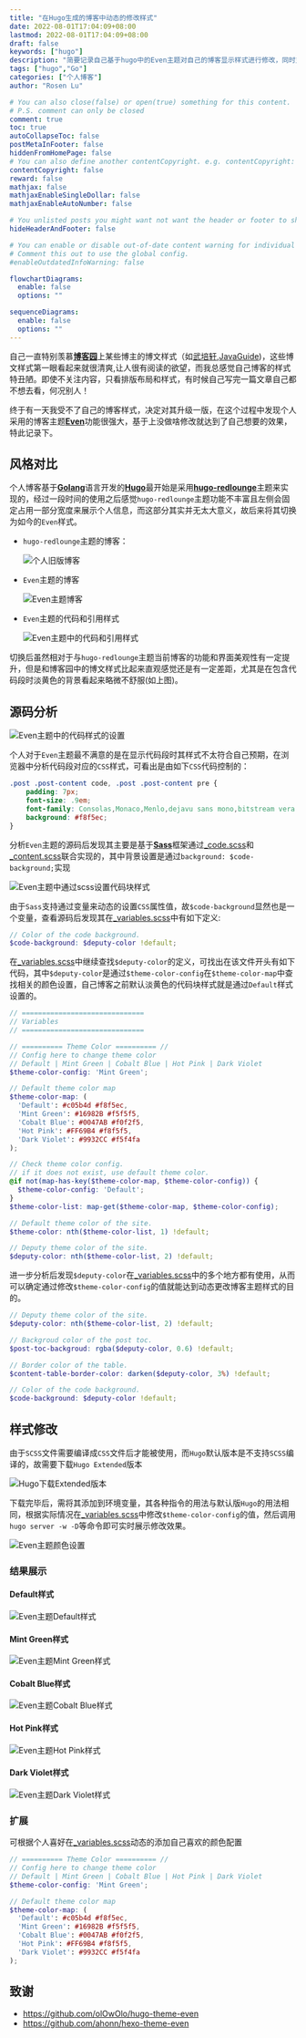 ```yaml
---
title: "在Hugo生成的博客中动态的修改样式"
date: 2022-08-01T17:04:09+08:00
lastmod: 2022-08-01T17:04:09+08:00
draft: false
keywords: ["hugo"]
description: "简要记录自己基于hugo中的Even主题对自己的博客显示样式进行修改，同时支持动态切换皮肤"
tags: ["hugo","Go"]
categories: ["个人博客"]
author: "Rosen Lu"

# You can also close(false) or open(true) something for this content.
# P.S. comment can only be closed
comment: true
toc: true
autoCollapseToc: false
postMetaInFooter: false
hiddenFromHomePage: false
# You can also define another contentCopyright. e.g. contentCopyright: "This is another copyright."
contentCopyright: false
reward: false
mathjax: false
mathjaxEnableSingleDollar: false
mathjaxEnableAutoNumber: false

# You unlisted posts you might want not want the header or footer to show
hideHeaderAndFooter: false

# You can enable or disable out-of-date content warning for individual post.
# Comment this out to use the global config.
#enableOutdatedInfoWarning: false

flowchartDiagrams:
  enable: false
  options: ""

sequenceDiagrams: 
  enable: false
  options: ""
---
```


自己一直特别羡慕[**博客园**](https://www.cnblogs.com)上某些博主的博文样式（如[武培轩](https://www.cnblogs.com/wupeixuan/p/13450815.html),[JavaGuide](https://www.cnblogs.com/javaguide/p/16385150.html))，这些博文样式第一眼看起来就很清爽,让人很有阅读的欲望，而我总感觉自己博客的样式特丑陋。即使不关注内容，只看排版布局和样式，有时候自己写完一篇文章自己都不想去看，何况别人！



终于有一天我受不了自己的博客样式，决定对其升级一版，在这个过程中发现个人采用的博客主题[**Even**](https://github.com/olOwOlo/hugo-theme-even)功能很强大，基于上没做啥修改就达到了自己想要的效果，特此记录下。

<!--more-->

## 风格对比

个人博客基于[**Golang**](https://go.dev/)语言开发的[**Hugo**](https://gohugo.io/)最开始是采用[**hugo-redlounge**](https://github.com/tmaiaroto/hugo-redlounge/)主题来实现的，经过一段时间的使用之后感觉`hugo-redlounge`主题功能不丰富且左侧会固定占用一部分宽度来展示个人信息，而这部分其实并无太大意义，故后来将其切换为如今的`Even`样式。

* `hugo-redlounge`主题的博客：

  ![个人旧版博客](/blog_img/hugo/change-hugo-style-in-even-theme/personal_blog_old_style.png "个人旧版博客") 

* `Even`主题的博客

  ![Even主题博客](/blog_img/hugo/change-hugo-style-in-even-theme/personal_blog_even_style.png "Even主题博客") 

* `Even`主题的代码和引用样式

  ![Even主题中的代码和引用样式](/blog_img/hugo/change-hugo-style-in-even-theme/code-blockquote-style-in-even-theme.png "Even主题中的代码和引用样式") 

切换后虽然相对于与`hugo-redlounge`主题当前博客的功能和界面美观性有一定提升，但是和博客园中的博文样式比起来直观感觉还是有一定差距，尤其是在包含代码段时淡黄色的背景看起来略微不舒服(如上图)。

## 源码分析

![Even主题中的代码样式的设置](/blog_img/hugo/change-hugo-style-in-even-theme/even-theme-code-style-css-code.png "Even主题中的代码样式的设置") 

个人对于`Even`主题最不满意的是在显示代码段时其样式不太符合自己预期，在浏览器中分析代码段对应的`CSS`样式，可看出是由如下`CSS`代码控制的：

```css
.post .post-content code, .post .post-content pre {
    padding: 7px;
    font-size: .9em;
    font-family: Consolas,Monaco,Menlo,dejavu sans mono,bitstream vera sans mono,courier new,monospace;
    background: #f8f5ec;
}
```

分析`Even`主题的源码后发现其主要是基于[**Sass**](https://sass-lang.com/)框架通过[_code.scss](https://github.com/lucumt/ghblog/blob/master/assets/sass/_partial/_post/_code.scss)和[_content.scss](https://github.com/lucumt/ghblog/blob/master/assets/sass/_partial/_post/_content.scss)联合实现的，其中背景设置是通过`background: $code-background;`实现

![Even主题中通过scss设置代码块样式](/blog_img/hugo/change-hugo-style-in-even-theme/hugo-code-block-scss-source-code.png "Even主题中通过scss设置代码块样式") 

由于`Sass`支持通过变量来动态的设置`CSS`属性值，故`$code-background`显然也是一个变量，查看源码后发现其在[_variables.scss](https://github.com/lucumt/ghblog/blob/master/assets/sass/_variables.scss)中有如下定义:

```scss
// Color of the code background.
$code-background: $deputy-color !default;
```

在[_variables.scss](https://github.com/lucumt/ghblog/blob/master/assets/sass/_variables.scss)中继续查找`$deputy-color`的定义，可找出在该文件开头有如下代码，其中`$deputy-color`是通过`$theme-color-config`在`$theme-color-map`中查找相关的颜色设置，自己博客之前默认淡黄色的代码块样式就是通过`Default`样式设置的。

```scss
// ==============================
// Variables
// ==============================

// ========== Theme Color ========== //
// Config here to change theme color
// Default | Mint Green | Cobalt Blue | Hot Pink | Dark Violet
$theme-color-config: 'Mint Green';

// Default theme color map
$theme-color-map: (
  'Default': #c05b4d #f8f5ec,
  'Mint Green': #16982B #f5f5f5,
  'Cobalt Blue': #0047AB #f0f2f5,
  'Hot Pink': #FF69B4 #f8f5f5,
  'Dark Violet': #9932CC #f5f4fa
);

// Check theme color config.
// if it does not exist, use default theme color.
@if not(map-has-key($theme-color-map, $theme-color-config)) {
  $theme-color-config: 'Default';
}
$theme-color-list: map-get($theme-color-map, $theme-color-config);

// Default theme color of the site.
$theme-color: nth($theme-color-list, 1) !default;

// Deputy theme color of the site.
$deputy-color: nth($theme-color-list, 2) !default;
```

进一步分析后发现`$deputy-color`在[_variables.scss](https://github.com/lucumt/ghblog/blob/master/assets/sass/_variables.scss)中的多个地方都有使用，从而可以确定通过修改`$theme-color-config`的值就能达到动态更改博客主题样式的目的。

```scss
// Deputy theme color of the site.
$deputy-color: nth($theme-color-list, 2) !default;

// Backgroud color of the post toc.
$post-toc-backgroud: rgba($deputy-color, 0.6) !default;

// Border color of the table.
$content-table-border-color: darken($deputy-color, 3%) !default;

// Color of the code background.
$code-background: $deputy-color !default;
```

## 样式修改

由于`SCSS`文件需要编译成`CSS`文件后才能被使用，而`Hugo`默认版本是不支持`SCSS`编译的，故需要下载`Hugo Extended`版本

![Hugo下载Extended版本](/blog_img/hugo/change-hugo-style-in-even-theme/hugo-extended-version-download.png "Hugo下载Extended版本") 

下载完毕后，需将其添加到环境变量，其各种指令的用法与默认版`Hugo`的用法相同，根据实际情况在[_variables.scss](https://github.com/lucumt/ghblog/blob/master/assets/sass/_variables.scss)中修改`$theme-color-config`的值，然后调用`hugo server -w -D`等命令即可实时展示修改效果。

![Even主题颜色设置](/blog_img/hugo/change-hugo-style-in-even-theme/even-theme-color-config.png "Even主题颜色设置") 

### 结果展示

#### Default样式

![Even主题Default样式](/blog_img/hugo/change-hugo-style-in-even-theme/even-theme-default-style.png "Even主题Default样式") 

#### Mint Green样式

![Even主题Mint Green样式](/blog_img/hugo/change-hugo-style-in-even-theme/even-theme-mint-green-style.png "Even主题Mint Green样式") 

#### Cobalt Blue样式

![Even主题Cobalt Blue样式](/blog_img/hugo/change-hugo-style-in-even-theme/even-theme-cobalt-blue-style.png "Even主题Cobalt Blue样式") 

#### Hot Pink样式

![Even主题Hot Pink样式](/blog_img/hugo/change-hugo-style-in-even-theme/even-theme-hot-pink-style.png "Even主题Hot Pink样式") 

#### Dark Violet样式

![Even主题Dark Violet样式](/blog_img/hugo/change-hugo-style-in-even-theme/even-theme-dark-violet-style.png "Even主题Dark Violet样式") 

### 扩展

可根据个人喜好在[_variables.scss](https://github.com/lucumt/ghblog/blob/master/assets/sass/_variables.scss)动态的添加自己喜欢的颜色配置

```scss
// ========== Theme Color ========== //
// Config here to change theme color
// Default | Mint Green | Cobalt Blue | Hot Pink | Dark Violet
$theme-color-config: 'Mint Green';

// Default theme color map
$theme-color-map: (
  'Default': #c05b4d #f8f5ec,
  'Mint Green': #16982B #f5f5f5,
  'Cobalt Blue': #0047AB #f0f2f5,
  'Hot Pink': #FF69B4 #f8f5f5,
  'Dark Violet': #9932CC #f5f4fa
);
```

## 致谢

* https://github.com/olOwOlo/hugo-theme-even
* https://github.com/ahonn/hexo-theme-even
